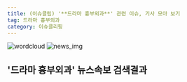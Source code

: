 ```yaml
---
title: (이슈클립) '**드라마 흉부외과**' 관련 이슈, 기사 모아 보기
tag: 드라마 흉부외과
category: 이슈클리핑
---
```

![wordcloud](https://s3.ap-northeast-2.amazonaws.com/lyrics101-wordcloud/2018-09-28-1538073639.png)
![news_img](https://user-images.githubusercontent.com/42597476/44507050-1206f400-a6e4-11e8-8d98-7ffbfebb353f.png)
## **'**드라마 흉부외과**'** 뉴스속보 검색결과

